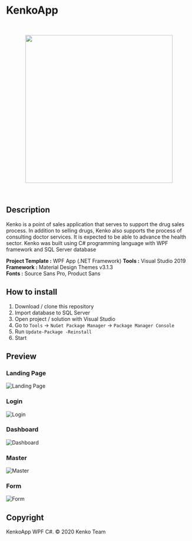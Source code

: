 # KenkoApp

<br><p align="center"><img src="https://i.imgur.com/HBgccNr.png" width="400"></p><br>

## Description ##
Kenko is a point of sales application that serves to support the drug sales process. In addition to selling drugs, Kenko also supports the process of consulting doctor services. It is expected to be able to advance the health sector. Kenko was built using C# programming language with WPF framework and SQL Server database

**Project Template :** WPF App (.NET Framework)
**Tools :** Visual Studio 2019
**Framework :** Material Design Themes v3.1.3\
**Fonts :** Source Sans Pro, Product Sans

## How to install
1. Download / clone this repository
2. Import database to SQL Server
3. Open project / solution with Visual Studio
4. Go to `Tools` -> `NuGet Package Manager` -> `Package Manager Console`
5. Run `Update-Package -Reinstall`
6. Start

## Preview ##
### Landing Page ###
![Landing Page](https://i.imgur.com/lQELhPF.png)

### Login ###
![Login](https://i.imgur.com/Dr7PSCU.png)

### Dashboard ###
![Dashboard](https://i.imgur.com/qeBeqVM.png)

### Master ###
![Master](https://i.imgur.com/JKmtm5A.png)

### Form ###
![Form](https://i.imgur.com/ORkml6E.png)


## Copyright ##
KenkoApp WPF C#. © 2020 Kenko Team
